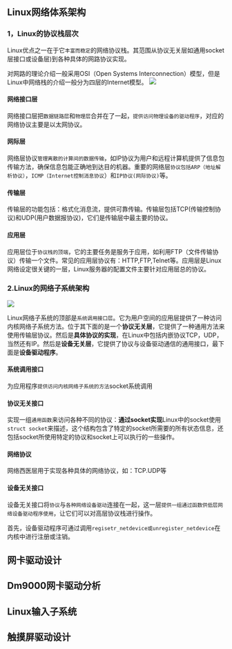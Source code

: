 ## Linux网络体系架构
### 1，Linux的协议栈层次
Linux优点之一在于它`丰富而稳定`的网络协议栈。其范围从协议无关层如通用socket层接口或设备层)到各种具体的网路协议实现。

对网路的理论介绍一般采用OSI（Open Systems Interconnection）模型，但是Linux中网络栈的介绍一般分为四层的Internet模型。
<image src="./image/05-01.png"/>
#### 网络接口层
网络接口层把`数据链路层`和`物理层`合并在了一起，`提供访问物理设备的驱动程序`，对应的网络协议主要是以太网协议。

#### 网际层
网络层协议`管理离散的计算间的数据传输`，如IP协议为用户和远程计算机提供了信息包传输方法，确保信息包能正确地到达目的机器。重要的网络层`协议包括ARP（地址解析协议）`，`ICMP（Internet控制消息协议`）和`IP协议(网际协议)`等。

#### 传输层
传输层的功能包括：格式化消息流，提供可靠传输。传输层包括TCP(传输控制协议)和UDP(用户数据报协议)，它们是传输层中最主要的协议。

#### 应用层
应用层位于`协议栈的顶端`，它的主要任务是服务于应用，如利用FTP（文件传输协议）传输一个文件。常见的应用层协议有：HTTP,FTP,Telnet等。应用层是Linux网络设定很关键的一层，Linux服务器的配置文件主要针对应用层总的协议。

### 2.Linux的网络子系统架构
<image src="./image/05-02.jpg"/>

Linux网络子系统的顶部是`系统调用接口层`。它为用户空间的应用层提供了一种访问内核网络子系统方法。位于其下面的是一个**协议无关层**，它提供了一种通用方法来使用传输层协议。然后是**具体协议的实现**，在Linux中包括内嵌协议TCP，UDP，当然还有IP。然后是**设备无关层**，它提供了协议与设备驱动通信的通用接口，最下面是**设备驱动程序**。

#### 系统调用接口
为应用程序`提供访问内核网络子系统的方法`socket系统调用
#### 协议无关接口
实现一组`通用函数`来访问各种不同的协议：**通过socket实现**Linux中的socket使用`struct socket`来描述，这个结构包含了特定的socket所需要的所有状态信息，还包括socket所使用特定的协议和socket上可以执行的一些操作。
#### 网络协议
网络西医层用于实现各种具体的网络协议，如：TCP.UDP等
#### 设备无关接口
设备无关接口将`协议`与`各种网络设备驱动`连接在一起，这一层`提供一组通过函数供低层网络设备驱动程序使用`，让它们可以对高层协议栈进行操作。

首先，设备驱动程序可通过调用`regisetr_netdevice或unregister_netdevice`在内核中进行注册或注销。
## 网卡驱动设计
## Dm9000网卡驱动分析
## Linux输入子系统
## 触摸屏驱动设计
